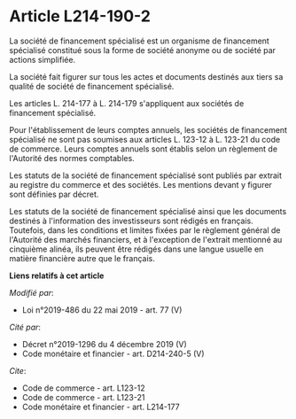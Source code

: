 # Article L214-190-2

La société de financement spécialisé est un organisme de financement spécialisé constitué sous la forme de société anonyme ou
de société par actions simplifiée. 

La société fait figurer sur tous les actes et documents destinés aux tiers sa qualité de société de financement spécialisé. 

Les articles L. 214-177 à L. 214-179 s'appliquent aux sociétés de financement spécialisé. 

Pour l'établissement de leurs comptes annuels, les sociétés de financement spécialisé ne sont pas soumises aux articles L.
123-12 à L. 123-21 du code de commerce. Leurs comptes annuels sont établis selon un règlement de l'Autorité des normes
comptables. 

Les statuts de la société de financement spécialisé sont publiés par extrait au registre du commerce et des sociétés. Les
mentions devant y figurer sont définies par décret. 

Les statuts de la société de financement spécialisé ainsi que les documents destinés à l'information des investisseurs sont
rédigés en français. Toutefois, dans les conditions et limites fixées par le règlement général de l'Autorité des marchés
financiers, et à l'exception de l'extrait mentionné au cinquième alinéa, ils peuvent être rédigés dans une langue usuelle en
matière financière autre que le français.

**Liens relatifs à cet article**

_Modifié par_:

  - Loi n°2019-486 du 22 mai 2019 - art. 77 (V)

_Cité par_:

  - Décret n°2019-1296 du 4 décembre 2019 (V)
  - Code monétaire et financier - art. D214-240-5 (V)

_Cite_:

  - Code de commerce - art. L123-12
  - Code de commerce - art. L123-21
  - Code monétaire et financier - art. L214-177
